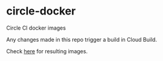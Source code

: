 # circle-docker
Circle CI docker images

Any changes made in this repo trigger a build in Cloud Build.

Check [here](https://console.cloud.google.com/cloud-build/builds?organizationId=376744870336&project=screencastify-public-registry) for resulting images.
